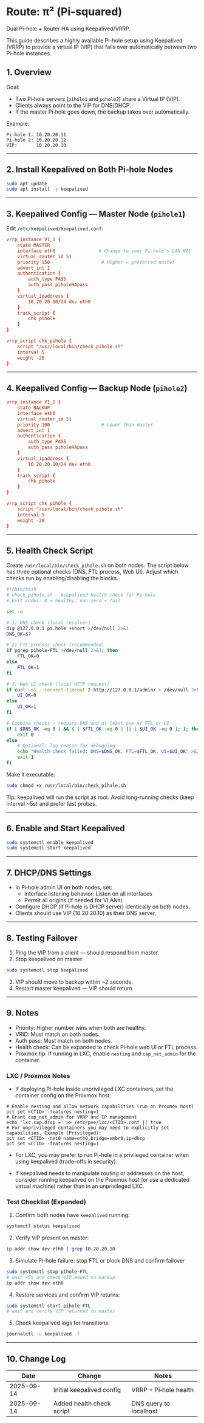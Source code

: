 # Route: π² (Pi-squared)

Dual Pi-hole + Router HA using Keepalived/VRRP.

This guide describes a highly available Pi-hole setup using Keepalived (VRRP) to provide a virtual IP (VIP) that fails over automatically between two Pi-hole instances.

## 1. Overview

Goal:

- Two Pi‑hole servers (`pihole1` and `pihole2`) share a Virtual IP (VIP).
- Clients always point to the VIP for DNS/DHCP.
- If the master Pi‑hole goes down, the backup takes over automatically.

Example:

```plaintext
Pi‑hole 1: 10.20.20.11
Pi‑hole 2: 10.20.20.12
VIP:       10.20.20.10
```

---

## 2. Install Keepalived on Both Pi‑hole Nodes

```bash
sudo apt update
sudo apt install -y keepalived
```

---

## 3. Keepalived Config — Master Node (`pihole1`)

Edit `/etc/keepalived/keepalived.conf`:

```conf
vrrp_instance VI_1 {
	state MASTER
	interface eth0                # Change to your Pi-hole's LAN NIC
	virtual_router_id 51
	priority 150                   # Higher = preferred master
	advert_int 1
	authentication {
		auth_type PASS
		auth_pass piholeHApass
	}
	virtual_ipaddress {
		10.20.20.10/24 dev eth0
	}
	track_script {
		chk_pihole
	}
}

vrrp_script chk_pihole {
	script "/usr/local/bin/check_pihole.sh"
	interval 5
	weight -20
}
```

---

## 4. Keepalived Config — Backup Node (`pihole2`)

```conf
vrrp_instance VI_1 {
	state BACKUP
	interface eth0
	virtual_router_id 51
	priority 100                   # Lower than master
	advert_int 1
	authentication {
		auth_type PASS
		auth_pass piholeHApass
	}
	virtual_ipaddress {
		10.20.20.10/24 dev eth0
	}
	track_script {
		chk_pihole
	}
}

vrrp_script chk_pihole {
	script "/usr/local/bin/check_pihole.sh"
	interval 5
	weight -20
}
```

---

## 5. Health Check Script

Create `/usr/local/bin/check_pihole.sh` on both nodes. The script below has three optional checks (DNS, FTL process, Web UI). Adjust which checks run by enabling/disabling the blocks.

```bash
#!/bin/bash
# check_pihole.sh - keepalived health check for Pi-hole
# Exit codes: 0 = healthy, non-zero = fail

set -e

# 1) DNS check (local resolver)
dig @127.0.0.1 pi.hole +short >/dev/null 2>&1
DNS_OK=$?

# 2) FTL process check (recommended)
if pgrep pihole-FTL >/dev/null 2>&1; then
	FTL_OK=0
else
	FTL_OK=1
fi

# 3) Web UI check (local HTTP request)
if curl -sS --connect-timeout 2 http://127.0.0.1/admin/ > /dev/null 2>&1; then
	UI_OK=0
else
	UI_OK=1
fi

# Combine checks - require DNS and at least one of FTL or UI
if [ $DNS_OK -eq 0 ] && { [ $FTL_OK -eq 0 ] || [ $UI_OK -eq 0 ]; }; then
	exit 0
else
	# Optional: log reason for debugging
	echo "Health check failed: DNS=$DNS_OK, FTL=$FTL_OK, UI=$UI_OK" >&2
	exit 1
fi
```

Make it executable:

```bash
sudo chmod +x /usr/local/bin/check_pihole.sh
```

Tip: keepalived will run the script as root. Avoid long-running checks (keep interval ~5s) and prefer fast probes.

---

## 6. Enable and Start Keepalived

```bash
sudo systemctl enable keepalived
sudo systemctl start keepalived
```

---

## 7. DHCP/DNS Settings

- In Pi‑hole admin UI on both nodes, set:
  - Interface listening behavior: Listen on all interfaces
  - Permit all origins (if needed for VLANs)
- Configure DHCP (if Pi‑hole is DHCP server) identically on both nodes.
- Clients should use VIP (10.20.20.10) as their DNS server.

---

## 8. Testing Failover

1. Ping the VIP from a client — should respond from master.
2. Stop keepalived on master:

```bash
sudo systemctl stop keepalived
```

3. VIP should move to backup within ~2 seconds.
4. Restart master keepalived — VIP should return.

---

## 9. Notes

- Priority: Higher number wins when both are healthy.
- VRID: Must match on both nodes.
- Auth pass: Must match on both nodes.
- Health check: Can be expanded to check Pi‑hole web UI or FTL process.
- Proxmox tip: If running in LXC, enable `nesting` and `cap_net_admin` for the container.

### LXC / Proxmox Notes

- If deploying Pi-hole inside unprivileged LXC containers, set the container config on the Proxmox host:

```
# Enable nesting and allow network capabilities (run on Proxmox host)
pct set <CTID> -features nesting=1
# Grant cap_net_admin for VRRP and IP management
echo 'lxc.cap.drop =' >> /etc/pve/lxc/<CTID>.conf || true
# For unprivileged containers you may need to explicitly set capabilities. Example (Privileged):
pct set <CTID> -net0 name=eth0,bridge=vmbr0,ip=dhcp
pct set <CTID> -features nesting=1
```

- For LXC, you may prefer to run Pi-hole in a privileged container when using keepalived (trade-offs in security).

- If keepalived needs to manipulate routing or addresses on the host, consider running keepalived on the Proxmox host (or use a dedicated virtual machine) rather than in an unprivileged LXC.

### Test Checklist (Expanded)

1. Confirm both nodes have `keepalived` running:

```bash
systemctl status keepalived
```

2. Verify VIP present on master:

```bash
ip addr show dev eth0 | grep 10.20.20.10
```

3. Simulate Pi-hole failure: stop FTL or block DNS and confirm failover

```bash
sudo systemctl stop pihole-FTL
# wait ~5s and check VIP moved to backup
ip addr show dev eth0
```

4. Restore services and confirm VIP returns:

```bash
sudo systemctl start pihole-FTL
# wait and verify VIP returned to master
```

5. Check keepalived logs for transitions:

```bash
journalctl -u keepalived -f
```

---

## 10. Change Log

| Date       | Change                    | Notes                  |
|------------|---------------------------|------------------------|
| 2025-09-14 | Initial keepalived config | VRRP + Pi‑hole health  |
| 2025-09-14 | Added health check script | DNS query to localhost |
